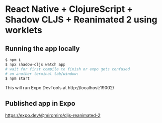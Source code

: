 # React Native + ClojureScript + Shadow CLJS + Reanimated 2 using worklets


## Running the app locally

```sh
$ npm i
$ npx shadow-cljs watch app
# wait for first compile to finish or expo gets confused 
# on another terminal tab/window:
$ npm start
```
This will run Expo DevTools at http://localhost:19002/

## Published app in Expo 
https://expo.dev/@miromiro/cljs-reanimated-2
